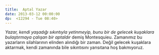 ```yaml
---
title:  Aptal Yazar 
date: 2013-03-12 00:00:00
dp:  <12294 - Tue 08:40>
---
```



_Yazar, kendi yaşadığı sıkıntıyla yetinmeyip, bunu bir de gelecek
kuşaklara bulaştırmaya çalışan bir aptaldır_ demiş
Montesquieu. Zamanımız bu yazarların silahlarının elinden alındığı bir
zaman. Değil gelecek kuşaklara aktarmak, kendi zamanında bile
sıkıntısını yansıtana hoş bakmıyoruz. 
